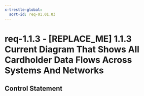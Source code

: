 ```yaml
---
x-trestle-global:
  sort-id: req-01.01.03
---
```


# req-1.1.3 - \[REPLACE_ME\] 1.1.3 Current Diagram That Shows All Cardholder Data Flows Across Systems And Networks

## Control Statement
